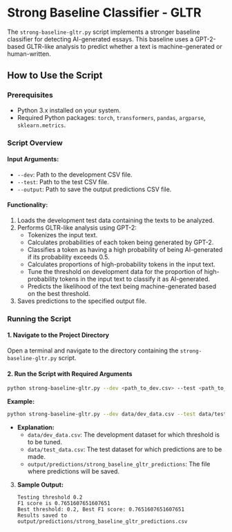 # **Strong Baseline Classifier - GLTR**

The `strong-baseline-gltr.py` script implements a stronger baseline classifier for detecting AI-generated essays. 
This baseline uses a GPT-2-based GLTR-like analysis to predict whether a text is machine-generated or human-written.

## **How to Use the Script**

### **Prerequisites**

- Python 3.x installed on your system.
- Required Python packages: `torch`, `transformers`, `pandas`, `argparse`, `sklearn.metrics`.

### **Script Overview**

#### **Input Arguments:**
- `--dev`: Path to the development CSV file.
- `--test`: Path to the test CSV file.
- `--output`: Path to save the output predictions CSV file.

#### **Functionality:**

1. Loads the development test data containing the texts to be analyzed.
2. Performs GLTR-like analysis using GPT-2:
   - Tokenizes the input text.
   - Calculates probabilities of each token being generated by GPT-2.
   - Classifies a token as having a high probability of being AI-generated if its probability exceeds 0.5.
   - Calculates proportions of high-probability tokens in the input text.
   - Tune the threshold on development data for the proportion of high-probability tokens in the input text to classify it as AI-generated.
   - Predicts the likelihood of the text being machine-generated based on the best threshold.
3. Saves predictions to the specified output file.

### **Running the Script**

#### **1. Navigate to the Project Directory**

Open a terminal and navigate to the directory containing the `strong-baseline-gltr.py` script.

#### **2. Run the Script with Required Arguments**

```bash
python strong-baseline-gltr.py --dev <path_to_dev.csv> --test <path_to_test.csv> --output <path_to_output_predictions.csv>
```
   **Example:**

   ```bash
   python strong-baseline-gltr.py --dev data/dev_data.csv --test data/test_data.csv --output output/predictions/strong_baseline_gltr_predictions.csv
   ```

   - **Explanation:**
     - `data/dev_data.csv`: The development dataset for which threshold is to be tuned.
     - `data/test_data.csv`: The test dataset for which predictions are to be made.
     - `output/predictions/strong_baseline_gltr_predictions`: The file where predictions will be saved.

3. **Sample Output:**

   ```
   Testing threshold 0.2
   F1 score is 0.7651607651607651
   Best threshold: 0.2, Best F1 score: 0.7651607651607651
   Results saved to output/predictions/strong_baseline_gltr_predictions.csv
   ```
